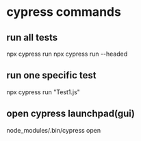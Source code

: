 # cypress commands
## run all tests
npx cypress run
npx cypress run --headed
## run one specific test
npx cypress run "Test1.js"
## open cypress launchpad(gui)
node_modules/.bin/cypress open
